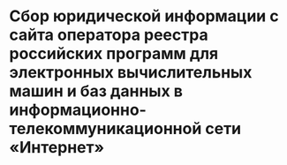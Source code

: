 # Сбор юридической информации с сайта оператора реестра российских программ для электронных вычислительных машин и баз данных в информационно-телекоммуникационной сети «Интернет»
